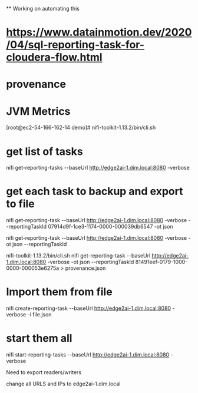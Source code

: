 ** Working on automating this

# https://www.datainmotion.dev/2020/04/sql-reporting-task-for-cloudera-flow.html

# provenance

# JVM Metrics

[root@ec2-54-166-162-14 demo]# nifi-toolkit-1.13.2/bin/cli.sh 

# get list of tasks

nifi get-reporting-tasks  --baseUrl http://edge2ai-1.dim.local:8080 -verbose   

# get each task to backup and export to file

nifi get-reporting-task  --baseUrl http://edge2ai-1.dim.local:8080 -verbose --reportingTaskId 07914d9f-1ce3-1174-0000-000039db6547 -ot json

nifi get-reporting-task  --baseUrl http://edge2ai-1.dim.local:8080 -verbose -ot json --reportingTaskId 

nifi-toolkit-1.13.2/bin/cli.sh nifi get-reporting-task  --baseUrl http://edge2ai-1.dim.local:8080 -verbose -ot json --reportingTaskId  81491eef-0179-1000-0000-000053e6275a > provenance.json

# Import them from file

nifi create-reporting-task   --baseUrl http://edge2ai-1.dim.local:8080 -verbose -i file.json

# start them all

nifi start-reporting-tasks --baseUrl http://edge2ai-1.dim.local:8080 -verbose  
 
 
Need to export readers/writers


change all URLS and IPs to edge2ai-1.dim.local
